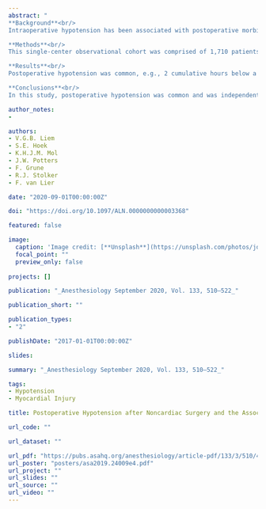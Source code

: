 ```yaml
---
abstract: "
**Background**<br/>
Intraoperative hypotension has been associated with postoperative morbidity and early mortality. Postoperative hypotension, however, has been less studied. This study examines postoperative hypotension, hypothesizing that both the degree of hypotension severity and longer durations would be associated with myocardial injury.<br/>

**Methods**<br/>
This single-center observational cohort was comprised of 1,710 patients aged 60 yr or more undergoing intermediate- to high-risk noncardiac surgery. Frequent sampling of hemodynamic monitoring on a postoperative high-dependency ward during the first 24 h after surgery was recorded. Multiple mean arterial pressure (MAP) absolute thresholds (50 to 75 mmHg) were used to define hypotension characterized by cumulative minutes, duration, area, and time-weighted-average under MAP. Zero time spent under a threshold was used as the reference group. The primary outcome was myocardial injury (a peak high-sensitive troponin T measurement 50 ng/l or greater) during the first 3 postoperative days.<br/>

**Results**<br/>
Postoperative hypotension was common, e.g., 2 cumulative hours below a threshold of 60 mmHg occurred in 144 (8%) patients while 4 h less than 75 mmHg occurred in 824 (48%) patients. Patients with myocardial injury had higher prolonged exposures for all characterizations. After adjusting for confounders, postoperative duration below a threshold of 75 mmHg for more than 635 min was associated with myocardial injury (adjusted odds ratio, 2.68; 95% CI, 1.46 to 5.07, P = 0.002). Comparing multiple thresholds, cumulative durations of 2 to 4 h below a MAP threshold of 60 mmHg (adjusted odds ratio, 3.26; 95% CI, 1.57 to 6.48, P = 0.001) and durations of more than 4 h less than 65 mmHg (adjusted odds ratio, 2.98; 95% CI, 1.78 to 4.98, P < 0.001) and 70 mmHg (adjusted odds ratio, 2.18; 95% CI, 1.37 to 3.51, P < 0.001) were also associated with myocardial injury. Associations remained significant after adjusting for intraoperative hypotension, which independently was not associated with myocardial injury.<br/>

**Conclusions**<br/>
In this study, postoperative hypotension was common and was independently associated with myocardial injury."

author_notes:
- 

authors:
- V.G.B. Liem
- S.E. Hoek
- K.H.J.M. Mol
- J.W. Potters
- F. Grune
- R.J. Stolker
- F. van Lier

date: "2020-09-01T00:00:00Z"

doi: "https://doi.org/10.1097/ALN.0000000000003368"

featured: false

image:
  caption: 'Image credit: [**Unsplash**](https://unsplash.com/photos/jdD8gXaTZsc)'
  focal_point: ""
  preview_only: false
  
projects: []

publication: "_Anesthesiology September 2020, Vol. 133, 510–522_"

publication_short: ""

publication_types:
- "2"

publishDate: "2017-01-01T00:00:00Z"

slides: 

summary: "_Anesthesiology September 2020, Vol. 133, 510–522_"

tags:
- Hypotension
- Myocardial Injury

title: Postoperative Hypotension after Noncardiac Surgery and the Association with Myocardial Injury

url_code: ""

url_dataset: ""

url_pdf: "https://pubs.asahq.org/anesthesiology/article-pdf/133/3/510/498250/20200900.0-00012.pdf"
url_poster: "posters/asa2019.24009e4.pdf"
url_project: ""
url_slides: ""
url_source: ""
url_video: ""
---
```


